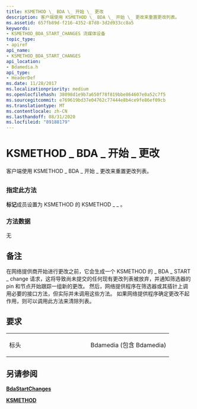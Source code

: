 ```yaml
---
title: KSMETHOD \_ BDA \_ 开始 \_ 更改
description: 客户端使用 KSMETHOD \_ BDA \_ 开始 \_ 更改来重置更改列表。
ms.assetid: 657fb89d-f216-4352-87d8-3d2d933cc8a5
keywords:
- KSMETHOD_BDA_START_CHANGES 流媒体设备
topic_type:
- apiref
api_name:
- KSMETHOD_BDA_START_CHANGES
api_location:
- Bdamedia.h
api_type:
- HeaderDef
ms.date: 11/28/2017
ms.localizationpriority: medium
ms.openlocfilehash: 38098d1e9b7a650f78f819bbe864607e0a52c7f5
ms.sourcegitcommit: e769619bd37e04762c77444e8b4ce9fe86ef09cb
ms.translationtype: MT
ms.contentlocale: zh-CN
ms.lasthandoff: 08/31/2020
ms.locfileid: "89188179"
---
```

# <a name="ksmethod_bda_start_changes"></a>KSMETHOD \_ BDA \_ 开始 \_ 更改


客户端使用 KSMETHOD \_ BDA \_ 开始 \_ 更改来重置更改列表。

## <span id="ddk_ksmethod_bda_start_changes_ks"></span><span id="DDK_KSMETHOD_BDA_START_CHANGES_KS"></span>


### <a name="span-idspecifying_this_methodspanspan-idspecifying_this_methodspanspan-idspecifying_this_methodspanspecifying-this-method"></a><span id="Specifying_This_Method"></span><span id="specifying_this_method"></span><span id="SPECIFYING_THIS_METHOD"></span>指定此方法

**标记**成员设置为 KSMETHOD 的 KSMETHOD \_ \_ 。

### <a name="span-idmethod_dataspanspan-idmethod_dataspanspan-idmethod_dataspanmethod-data"></a><span id="Method_Data"></span><span id="method_data"></span><span id="METHOD_DATA"></span>方法数据

无

<a name="remarks"></a>备注
-------

在网络提供商开始进行更改之前，它会生成一个 KSMETHOD 的 \_ BDA \_ START \_ change 请求，这将导致尚未提交的任何现有更改列表被放弃，并通知筛选器的 pin 和节点开始跟踪一组新的更改。 然后，网络提供程序在筛选器或其插针上调用必要的接口方法，但实际并未调用这些方法。 如果网络提供程序确定更改不起作用，则可以调用此方法来清除列表。

<a name="requirements"></a>要求
------------

<table>
<colgroup>
<col width="50%" />
<col width="50%" />
</colgroup>
<tbody>
<tr class="odd">
<td><p>标头</p></td>
<td>Bdamedia (包含 Bdamedia) </td>
</tr>
</tbody>
</table>

## <a name="see-also"></a>另请参阅


[**BdaStartChanges**](/windows-hardware/drivers/ddi/bdasup/nf-bdasup-bdastartchanges)

[**KSMETHOD**](/previous-versions/ff563398(v=vs.85))

 

